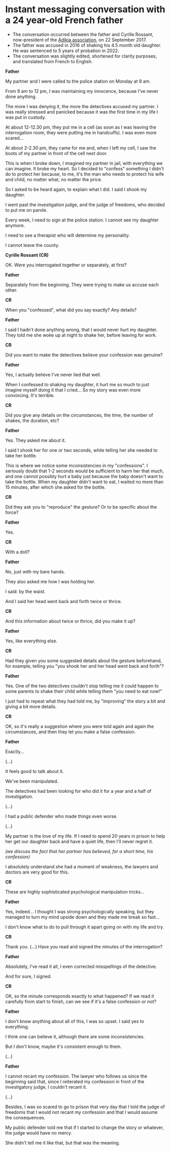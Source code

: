 # Instant messaging conversation with a 24 year-old French father

* The conversation occurred between the father and Cyrille Rossant, now-president of the [Adikia association](https://adikia.fr/), on 22 September 2017.
* The father was accused in 2016 of shaking his 4.5 month old daughter. He was sentenced to 5 years of probation in 2022. 
* The conversation was slightly edited, shortened for clarity purposes, and translated from French to English.

**Father**

My partner and I were called to the police station on Monday at 9 am.

From 9 am to 12 pm, I was maintaining my innocence, because I've never
done anything.

The more I was denying it, the more the detectives accused my partner. I
was really stressed and panicked because it was the first time in my
life I was put in custody.

At about 12-12.30 pm, they put me in a cell (as soon as I was leaving
the interrogation room, they were putting me in handcuffs). I was even
more scared...

At about 2-2.30 pm, they came for me and, when I left my cell, I saw the
boots of my partner in front of the cell next door.

This is when I broke down, I imagined my partner in jail, with
everything we can imagine. It broke my heart. So I decided to "confess"
something I didn't do to protect her because, to me, it's the man who
needs to protect his wife and child, no matter what, no matter the
price.

So I asked to be heard again, to explain what I did. I said I shook my
daughter.

I went past the investigation judge, and the judge of freedoms, who
decided to put me on parole.

Every week, I need to sign at the police station. I cannot see my
daughter anymore.

I need to see a therapist who will determine my personality.

I cannot leave the county.

**Cyrille Rossant (CR)**

OK. Were you interrogated together or separately, at first?

**Father**

Separately from the beginning. They were trying to make us accuse each
other.

**CR**

When you "confessed", what did you say exactly? Any details?

**Father**

I said I hadn't done anything wrong, that I would never hurt my
daughter. They told me she woke up at night to shake her, before leaving
for work.

**CR**

Did you want to make the detectives believe your confession was genuine?

**Father**

Yes, I actually believe I've never lied that well.

When I confessed to shaking my daughter, it hurt me so much to just
imagine myself doing it that I cried... So my story was even more
convincing. It's terrible.

**CR**

Did you give any details on the circumstances, the time, the number of
shakes, the duration, etc?

**Father**

Yes. They asked me about it.

I said I shook her for one or two seconds, while telling her she needed
to take her bottle.

This is where we notice some inconsistencies in my "confessions". I
seriously doubt that 1-2 seconds would be sufficient to harm her that
much, and one cannot possibly hurt a baby just because the baby doesn't
want to take the bottle. When my daughter didn't want to eat, I waited
no more than 15 minutes, after which she asked for the bottle.

**CR**

Did they ask you to "reproduce" the gesture? Or to be specific about the
force?

**Father**

Yes.

**CR**

With a doll?

**Father**

No, just with my bare hands.

They also asked me how I was holding her.

I said: by the waist.

And I said her head went back and forth twice or thrice.

**CR**

And this information about twice or thrice, did you make it up?

**Father**

Yes, like everything else.

**CR**

Had they given you some suggested details about the gesture beforehand,
for example, telling you "you shook her and her head went back and
forth"?

**Father**

Yes. One of the two detectives couldn't stop telling me it could happen
to some parents to shake their child while telling them "you need to eat
now!"

I just had to repeat what they had told me, by "improving" the story a
bit and giving a bit more details.

**CR**

OK, so it's really a suggestion where you were told again and again the
circumstances, and then they let you make a false confession.

**Father**

Exactly...

(...)

It feels good to talk about it.

We've been manipulated.

The detectives had been looking for who did it for a year and a half of
investigation.

(...)

I had a public defender who made things even worse.

(...)

My partner is the love of my life. If I need to spend 20 years in prison
to help her get our daughter back and have a quiet life, then I'll never
regret it.

*(we discuss the fact that her partner has believed, for a short time,
his confession)*

I absolutely understand she had a moment of weakness, the lawyers and
doctors are very good for this.

**CR**

These are highly sophisticated psychological manipulation tricks...

**Father**

Yes, indeed... I thought I was strong psychologically speaking, but they
managed to turn my mind upside down and they made me break so fast...

I don't know what to do to pull through it apart going on with my life
and try.

**CR**

Thank you. (...) Have you read and signed the minutes of the
interrogation?

**Father**

Absolutely, I've read it all, I even corrected misspellings of the
detective.

And for sure, I signed.

**CR**

OK, so the minute corresponds exactly to what happened? If we read it
carefully from start to finish, can we see if it's a false confession
or not?

**Father**

I don't know anything about all of this, I was so upset. I said yes to
everything.

I think one can believe it, although there are some inconsistencies.

But I don't know, maybe it's consistent enough to them.

(...)

**Father**

I cannot recant my confession. The lawyer who follows us since the
beginning said that, since I reiterated my confession in front of the
investigatory judge, I couldn't recant it.

(...)

Besides, I was so scared to go to prison that very day that I told the
judge of freedoms that I would not recant my confession and that I would
assume the consequences.

My public defender told me that if I started to change the story or
whatever, the judge would have no mercy.

She didn't tell me it like that, but that was the meaning.
